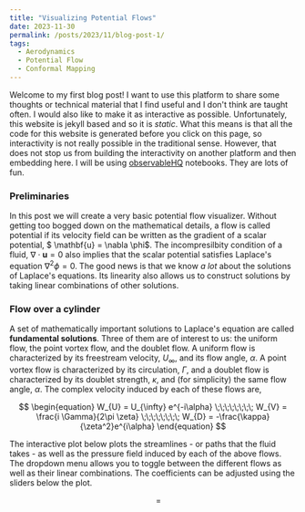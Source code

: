 ```yaml
---
title: "Visualizing Potential Flows"
date: 2023-11-30
permalink: /posts/2023/11/blog-post-1/
tags:
  - Aerodynamics
  - Potential Flow
  - Conformal Mapping
---
```


Welcome to my first blog post! I want to use this platform to share some thoughts or technical material that I find useful and I don't think are taught often. I would also like to make it as interactive as possible. Unfortunately, this website is jekyll based and so it is *static*. What this means is that all the code for this website is generated before you click on this page, so interactivity is not really possible in the traditional sense. However, that does not stop us from building the interactivity on another platform and then embedding here. I will be using [observableHQ](https://observablehq.com/) notebooks. They are lots of fun. 


### Preliminaries
In this post we will create a very basic potential flow visualizer. Without getting too bogged down on the mathematical details, a flow is called potential if its velocity field can be written as the gradient of a scalar potential, $ \mathbf{u} = \nabla \phi$. The incompresilbity condition of a fluid, $\nabla \cdot \mathbf{u}= 0$ also implies that the scalar potential satisfies Laplace's equation $\nabla^2 \phi = 0$. The good news is that we know *a lot* about the solutions of Laplace's equations. Its linearity also allows us to construct solutions by taking linear combinations of other solutions. 

### Flow over a cylinder
A set of mathematically important solutions to Laplace's equation are called **fundamental solutions**. Three of them are of interest to us: the uniform flow, the point vortex flow, and the doublet flow. A uniform flow is characterized by its freestream velocity, $U_{\infty}$, and its flow angle, $\alpha$. A point vortex flow is characterized by its circulation, $\Gamma$, and a doublet flow is characterized by its doublet strength, $\kappa$, and (for simplicity) the same flow angle, $\alpha$. The complex velocity induced by each of these flows are, 

$$
\begin{equation}
W_{U} = U_{\infty} e^{-i\alpha} \;\;\;\;\;\;\;\;
W_{V} = \frac{i \Gamma}{2\pi \zeta} \;\;\;\;\;\;\;\;
W_{D} = -\frac{\kappa}{\zeta^2}e^{i\alpha}
\end{equation}
$$

The interactive plot below plots the streamlines - or paths that the fluid takes - as well as the pressure field induced by each of the above flows. The dropdown menu allows you to toggle between the different flows as well as their linear combinations. The coefficients can be adjusted using the sliders below the plot. 


<div id="plot-options-container" style="display: flex; align-items: flex-start;">
  <div id="plot-container" style="flex: 1;">
    <div id="observablehq-viewof-gl-db6c6149"></div>
  </div>
  <div id="options-container" style="flex: 1; margin-left: 10px;"> 
=   <div id="observablehq-viewof-flowSelection-db6c6149"></div>
    <div id="observablehq-viewof-sliders-db6c6149"></div>
    <div id="observablehq-viewof-sliders2-db6c6149"></div>
  </div>
</div>


<div id="observablehq-viewof-sliders3-db6c6149"></div>
<div id="observablehq-viewof-transform-db6c6149"></div>
<div id="observablehq-viewof-body-db6c6149"></div>











<link rel="stylesheet" href="https://cdn.jsdelivr.net/npm/@observablehq/inspector@5/dist/inspector.css">
<script type="module">
import {Runtime, Inspector} from "https://cdn.jsdelivr.net/npm/@observablehq/runtime@5/dist/runtime.js";
import define from "https://api.observablehq.com/d/6a13ba7040fa6e52.js?v=4";
new Runtime().module(define, name => {
  if (name === "viewof gl") return new Inspector(document.querySelector("#observablehq-viewof-gl-db6c6149"));
  if (name === "viewof flowSelection") return new Inspector(document.querySelector("#observablehq-viewof-flowSelection-db6c6149"));
  if (name === "viewof sliders") return new Inspector(document.querySelector("#observablehq-viewof-sliders-db6c6149"));
  if (name === "viewof sliders2") return new Inspector(document.querySelector("#observablehq-viewof-sliders2-db6c6149"));
  if (name === "viewof sliders3") return new Inspector(document.querySelector("#observablehq-viewof-sliders3-db6c6149"));
  if (name === "viewof transform") return new Inspector(document.querySelector("#observablehq-viewof-transform-db6c6149"));
  if (name === "viewof body") return new Inspector(document.querySelector("#observablehq-viewof-body-db6c6149"));
  return ["programInfo","render","values","radius","initialGrid","values_uniform","values_vortex","values_doublet","grid","values_uniform_doublet","values_uniform_vortex","values_uniform_vortex_doublet","values_vortex_doublet","U","alpha","Gamma","Kappa","shift","shift_vertical"].includes(name);
});
</script>

